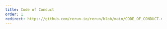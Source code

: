 ```yaml
---
title: Code of Conduct
order: 1
redirect: https://github.com/rerun-io/rerun/blob/main/CODE_OF_CONDUCT.md
---
```

